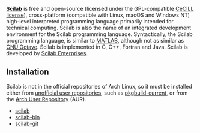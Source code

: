 [**Scilab**](http://www.scilab.org/) is free and open-source (licensed under the GPL-compatible [CeCILL license](https://en.wikipedia.org/wiki/CeCILL "w:CeCILL")), cross-platform (compatible with Linux, macOS and Windows NT) high-level interpreted programming language primarily intended for technical computing. Scilab is also the name of an integrated development environment for the Scilab programming language. Syntactically, the Scilab programming language, is similar to [MATLAB](/index.php/MATLAB "MATLAB"), although not as similar as [GNU Octave](/index.php/GNU_Octave "GNU Octave"). Scilab is implemented in C, C++, Fortran and Java. Scilab is developed by [Scilab Enterprises](http://scilab.io/).

## Installation

Scilab is not in the official repositories of Arch Linux, so it must be installed either from [unofficial user repositories](/index.php/Unofficial_user_repositories "Unofficial user repositories"), such as [pkgbuild-current](/index.php/Unofficial_user_repository#pkgbuild-current "Unofficial user repository"), or from the [Arch User Repository](/index.php/Arch_User_Repository "Arch User Repository") (AUR).

*   [scilab](https://aur.archlinux.org/packages/scilab/)
*   [scilab-bin](https://aur.archlinux.org/packages/scilab-bin/)
*   [scilab-git](https://aur.archlinux.org/packages/scilab-git/)